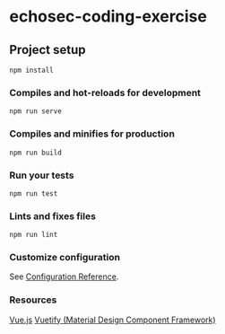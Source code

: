 # echosec-coding-exercise

## Project setup
```
npm install
```

### Compiles and hot-reloads for development
```
npm run serve
```

### Compiles and minifies for production
```
npm run build
```

### Run your tests
```
npm run test
```

### Lints and fixes files
```
npm run lint
```

### Customize configuration
See [Configuration Reference](https://cli.vuejs.org/config/).

### Resources
[Vue.js](https://vuejs.org/v2/guide/)
[Vuetify (Material Design Component Framework)](https://vuetifyjs.com/en/getting-started/quick-start)

